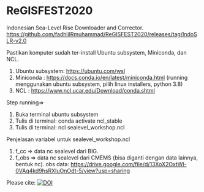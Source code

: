 # ReGISFEST2020

Indonesian Sea-Level Rise Downloader and Corrector.
https://github.com/fadhlilRmuhammad/ReGISFEST2020/releases/tag/IndoSLR-v2.0

Pastikan komputer sudah ter-install Ubuntu subsystem, Miniconda, dan NCL.
  1. Ubuntu subsystem: https://ubuntu.com/wsl
  2. Miniconda       : https://docs.conda.io/en/latest/miniconda.html (running menggunakan ubuntu subsystem, pilih linux installers, python 3.8)
  3. NCL             : https://www.ncl.ucar.edu/Download/conda.shtml

Step running=>
  1. Buka terminal ubuntu subsystem 
  2. Tulis di terminal: conda activate ncl_stable
  3. Tulis di terminal: ncl sealevel_workshop.ncl

Penjelasan variabel untuk sealevel_workshop.ncl
  1. f_cc  => data nc sealevel dari BIG.
  2. f_obs => data nc sealevel dari CMEMS (bisa diganti dengan data lainnya, bentuk nc).
     obs data: https://drive.google.com/file/d/13XoX2OxtWl-0VAq4kd9hsRXIuOnOdt-5/view?usp=sharing 

Please cite:
[![DOI](https://zenodo.org/badge/312565304.svg)](https://zenodo.org/badge/latestdoi/312565304)
